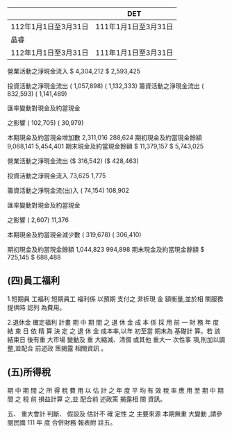 
|                      | DET                  |
|----------------------|----------------------|
| 112年1月1日至3月31日 | 111年1月1日至3月31日 |
| 晶睿                 |                      |
| 112年1月1日至3月31日 | 111年1月1日至3月31日 |

營業活動之淨現金流入 $ 4,304,212 $ 2,593,425

投資活動之淨現金流出 ( 1,057,898) ( 1,132,333) 籌資活動之淨現金流出 ( 832,593) ( 1,141,489)

匯率變動對現金及約當現金

之影響 ( 102,705) ( 30,979)

本期現金及約當現金增加數 2,311,016 288,624 期初現金及約當現金餘額 9,068,141 5,454,401 期末現金及約當現金餘額 $ 11,379,157 $ 5,743,025

營業活動之淨現金流出 ($ 316,542) ($ 428,463)

投資活動之淨現金流入 73,625 1,775

籌資活動之淨現金流(出)入 ( 74,154) 108,902

匯率變動對現金及約當現金

之影響 ( 2,607) 11,376

本期現金及約當現金減少數 ( 319,678) ( 306,410)

期初現金及約當現金餘額 1,044,823 994,898 期末現金及約當現金餘額 $ 725,145 $ 688,488

## (四)員工福利

1.短期員 工福利 短期員工 福利係 以預期 支付之 非折現 金 額衡量,並於相 關服務 提供時 認列 為費用。

2.退休金 確定福利 計畫 期 中 期 間 之 退 休 金 成 本 係 採 用 前 一 財 務 年 度 結 束 日 依 精 算 決 定 之 退 休 金 成本率,以年 初至當 期末為 基礎計 算。若 該結束日 後有重 大市場 變動及 重 大縮減、清償 或其他 重大一 次性事 項,則加以調 整,並配合 前述政 策揭露 相關資訊 。

## (五)所得稅

期 中 期 間 之 所 得 稅 費 用 以 估 計 之 年 度 平 均 有 效 稅 率 應 用 至 期 中 期 間 之 稅 前 損益計算 之,並 配合前 述政策 揭露相 關 資訊。

五、 重大會計 判斷、 假設及 估計不 確 定性 之 主要來源 本期無重 大變動 ,請參 閱民國 111 年 度 合併財務 報表附 註五。